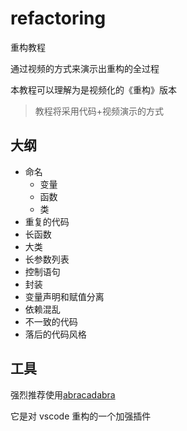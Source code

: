 # refactoring

重构教程

通过视频的方式来演示出重构的全过程

本教程可以理解为是视频化的《重构》版本

> 教程将采用代码+视频演示的方式

## 大纲

- 命名
  - 变量
  - 函数
  - 类
- 重复的代码
- 长函数
- 大类
- 长参数列表
- 控制语句
- 封装
- 变量声明和赋值分离
- 依赖混乱
- 不一致的代码
- 落后的代码风格


## 工具

强烈推荐使用[abracadabra](https://github.com/nicoespeon/abracadabra)

它是对 vscode 重构的一个加强插件
